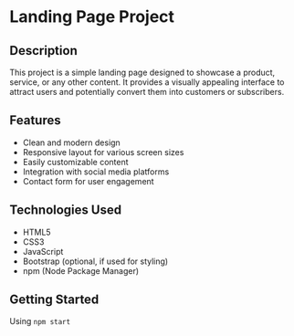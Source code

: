 # Landing Page Project

## Description
This project is a simple landing page designed to showcase a product, service, or any other content. It provides a visually appealing interface to attract users and potentially convert them into customers or subscribers.

## Features
- Clean and modern design
- Responsive layout for various screen sizes
- Easily customizable content
- Integration with social media platforms
- Contact form for user engagement

## Technologies Used
- HTML5
- CSS3
- JavaScript
- Bootstrap (optional, if used for styling)
- npm (Node Package Manager)

## Getting Started
Using `npm start`